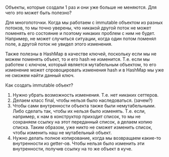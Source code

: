 Объекты, которые создали 1 раз и они уже больше не меняются. Для чего это может быть полезно?

Для многопоточки. Когда мы работаем с immutable объектом из разных потоков, то мы точно уверены, что никакой другой поток не может поменять его состояние и поэтому никаких проблем с ним не будет. Например, не может случиться ситуации, когда один потом поменял поле, а другой поток не увидел этого изменения.

Также полезны в HashMap в качестве ключей, поскольку если мы не можем поменять объект, то и его hash не изменится. Т.е. если мы работем с ключом, который является мутабельным объектом, то его изменение может спровоцировать изменения hash и в HashMap мы уже не сможем найти данный ключ.

Как создать immutable объект?
1. Нужно убрать возможность изменения. Т.е. нет никаких сеттеров.
2. Делаем класс final, чтобы нельзя было наследоваться. (зачем?)
3. Чтобы сами внутренности объекта также были немутабельными. Либо сделать так, чтобы их нельзя было изменять. Т.е. если, например, к нам в конструктор приходит список, то мы не сохраняем ссылку на этот переданный список, а делаем копию списка. Таким образом, уже никто не сможет изменить список, чтобы изменить наш не мутабельный объект.
4. Нужно делать полное копирование, когда мы возвращаем какие-то внутренности из getter-ов. Чтобы нельзя было изменить эти внутренности, получив ссылку на то же объект в куче.